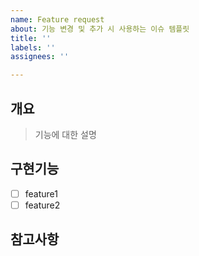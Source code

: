 ```yaml
---
name: Feature request
about: 기능 변경 및 추가 시 사용하는 이슈 템플릿
title: ''
labels: ''
assignees: ''

---
```


## 개요
> 기능에 대한 설명

## 구현기능
- [ ] feature1
- [ ] feature2

## 참고사항
